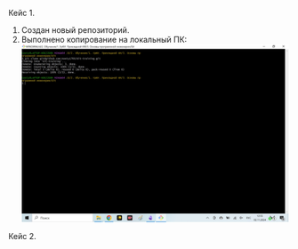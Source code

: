 Кейс 1.
1. Создан новый репозиторий.
2. Выполнено копирование на локальный ПК:
![Скрин](images/1.jpg)

Кейс 2.
